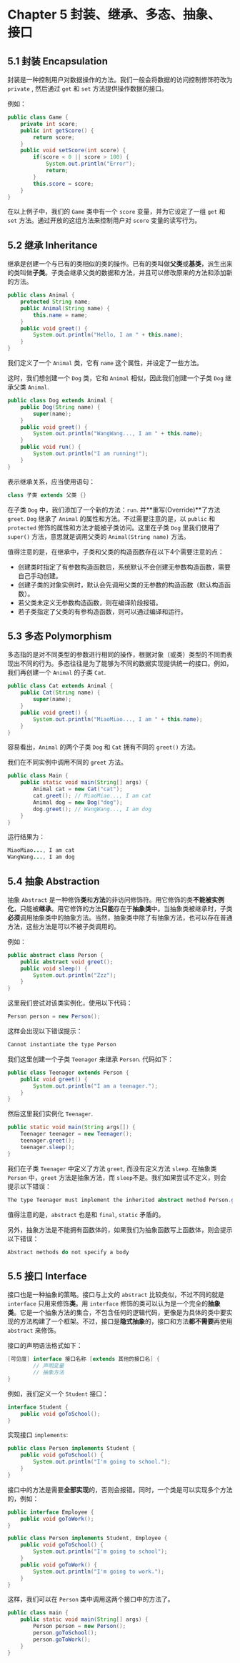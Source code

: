 # Chapter 5 封装、继承、多态、抽象、接口

## 5.1 封装 Encapsulation

封装是一种控制用户对数据操作的方法。我们一般会将数据的访问控制修饰符改为 `private` , 然后通过  `get` 和 `set` 方法提供操作数据的接口。

例如：

```java
public class Game {
    private int score;
    public int getScore() {   
        return score;
    }
    public void setScore(int score) {
        if(score < 0 || score > 100) {
            System.out.println("Error");
            return;
        }
        this.score = score;
    }
}
```

在以上例子中，我们的 `Game` 类中有一个  `score` 变量，并为它设定了一组 `get` 和 `set` 方法。通过开放的这组方法来控制用户对 `score` 变量的读写行为。

## 5.2 继承 Inheritance

继承是创建一个与已有的类相似的类的操作。已有的类叫做**父类**或**基类**，派生出来的类叫做**子类**。子类会继承父类的数据和方法，并且可以修改原来的方法和添加新的方法。

```java
public class Animal {
    protected String name;
    public Animal(String name) {
        this.name = name;
    }
    public void greet() {
        System.out.println("Hello, I am " + this.name);
    }
}
```

我们定义了一个 `Animal` 类，它有 `name` 这个属性，并设定了一些方法。

这时，我们想创建一个 `Dog` 类，它和 `Animal` 相似，因此我们创建一个子类 `Dog` 继承父类 `Animal`.

```java
public class Dog extends Animal {
    public Dog(String name) {
        super(name);
    }
    public void greet() {
        System.out.println("WangWang..., I am " + this.name);
    }
    public void run() {
        System.out.println("I am running!");
    }
}
```

表示继承关系，应当使用语句：

```java
class 子类 extends 父类 {}
```

在子类 `Dog` 中，我们添加了一个新的方法：`run`. 并**重写(Override)**了方法 `greet`. `Dog` 继承了 `Animal` 的属性和方法。不过需要注意的是，以 `public` 和 `protected` 修饰的属性和方法才能被子类访问。这里在子类 `Dog` 里我们使用了 `super()` 方法，意思就是调用父类的 `Animal(String name)` 方法。

值得注意的是，在继承中，子类和父类的构造函数存在以下4个需要注意的点：

* 创建类时指定了有参数构造函数后，系统默认不会创建无参数构造函数，需要自己手动创建。
* 创建子类的对象实例时，默认会先调用父类的无参数的构造函数（默认构造函数）。
* 若父类未定义无参数构造函数，则在编译阶段报错。
* 若子类指定了父类的有参构造函数，则可以通过编译和运行。

## 5.3 多态 Polymorphism

多态指的是对不同类型的参数进行相同的操作，根据对象（或类）类型的不同而表现出不同的行为。多态往往是为了能够为不同的数据实现提供统一的接口。例如，我们再创建一个 `Animal` 的子类 `Cat`.

```java
public class Cat extends Animal {
    public Cat(String name) { 
        super(name);
    }
    public void greet() { 
        System.out.println("MiaoMiao..., I am " + this.name);
    }
}
```

容易看出，`Animal` 的两个子类 `Dog` 和 `Cat` 拥有不同的 `greet()` 方法。

我们在不同实例中调用不同的 `greet` 方法。

```java
public class Main { 
    public static void main(String[] args) {
        Animal cat = new Cat("cat");
        cat.greet(); // MiaoMiao..., I am cat
        Animal dog = new Dog("dog");
        dog.greet(); // WangWang..., I am dog
    }
}
```

运行结果为：

```java
MiaoMiao..., I am cat
WangWang..., I am dog
```

## 5.4 抽象 Abstraction

抽象 `Abstract` 是一种修饰**类**和**方法**的非访问修饰符。用它修饰的类**不能被实例化**，只能被**继承**。用它修饰的方法**只能**存在于**抽象类**中。当抽象类被继承时，子类**必须**调用抽象类中的抽象方法。当然，抽象类中除了有抽象方法，也可以存在普通方法，这些方法是可以不被子类调用的。

例如：

```java
public abstract class Person { 
    public abstract void greet();
    public void sleep() {
        System.out.println("Zzz");
    }
}
```

这里我们尝试对该类实例化，使用以下代码：

```java
Person person = new Person();
```

这样会出现以下错误提示：

```java
Cannot instantiate the type Person
```

我们这里创建一个子类 `Teenager` 来继承 `Person`. 代码如下：

```java
public class Teenager extends Person {
    public void greet() {
        System.out.println("I am a teenager.");
    }
}
```

然后这里我们实例化 `Teenager`.

```java
public static void main(String args[]) {
    Teenager teenager = new Teenager();
    teenager.greet();
    teenager.sleep();
}
```

我们在子类 `Teenager` 中定义了方法 `greet`, 而没有定义方法 `sleep`. 在抽象类 `Person` 中，`greet` 方法是抽象方法，而 `sleep`不是。我们如果尝试不定义，则会提示以下错误：

```Java
The type Teenager must implement the inherited abstract method Person.greet()
```

值得注意的是，`abstract` 也是和 `final`, `static` 矛盾的。

另外，抽象方法是不能拥有函数体的，如果我们为抽象函数写上函数体，则会提示以下错误：

```java
Abstract methods do not specify a body
```

## 5.5 接口 Interface

接口也是一种抽象的策略。接口与上文的 `abstract` 比较类似，不过不同的就是 `interface` 只用来修饰**类**。用 `interface` 修饰的类可以认为是一个完全的**抽象类**。它是一个抽象方法的集合，不包含任何的逻辑代码，更像是为具体的类中要实现的方法构建了一个框架。不过，接口是**隐式抽象**的，接口和方法**都不需要**再使用 `abstract` 来修饰。

接口的声明语法格式如下：

```java
[可见度] interface 接口名称 [extends 其他的接口名] {
        // 声明变量
        // 抽象方法
}
```

例如，我们定义一个 `Student` 接口：

```java
interface Student {
    public void goToSchool();
}
```

实现接口 `implements`:

```java
public class Person implements Student { 
    public void goToSchool() {
        System.out.println("I'm going to school.");
    }
}
```

接口中的方法是需要**全部实现**的，否则会报错。同时，一个类是可以实现多个方法的，例如：

```java
public interface Employee { 
    public void goToWork();
}
```

```java
public class Person implements Student, Employee { 
    public void goToSchool() {
        System.out.println("I'm going to school");
    }
    public void goToWork() {
        System.out.println("I'm going to work.");
    }
}
```

这样，我们可以在 `Person` 类中调用这两个接口中的方法了。

```java
public class main {
    public static void main(String[] args) {  
        Person person = new Person(); 
        person.goToSchool();
        person.goToWork();
    }
}
```
